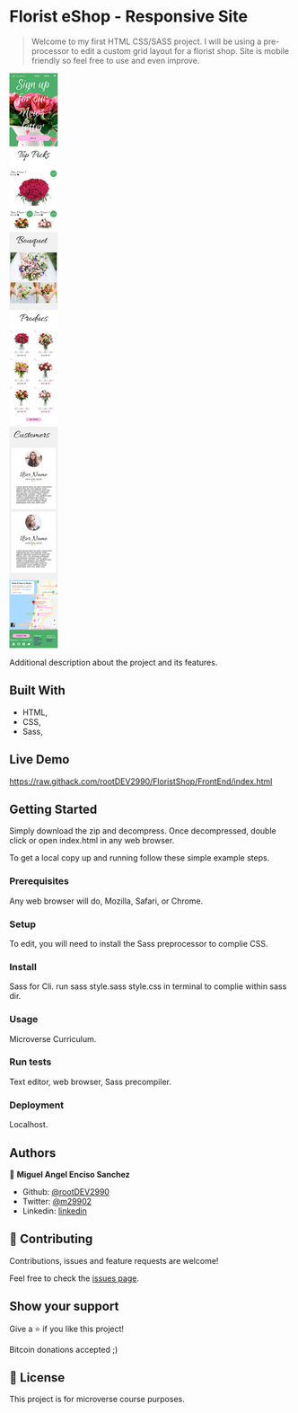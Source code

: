 # Florist eShop - Responsive Site

>  Welcome to my first HTML CSS/SASS project. I will be using a pre-processor to edit a custom grid layout for a florist shop. Site is mobile friendly so feel free to use and even improve.

![screenshot](./assets/img/app_screenshot.png)

Additional description about the project and its features.

## Built With

- HTML,
- CSS,
- Sass,

## Live Demo

https://raw.githack.com/rootDEV2990/FloristShop/FrontEnd/index.html

## Getting Started

Simply download the zip and decompress. Once decompressed, double click or open index.html in any web browser. 


To get a local copy up and running follow these simple example steps.

### Prerequisites

Any web browser will do, Mozilla, Safari, or Chrome. 

### Setup

To edit, you will need to install the Sass preprocessor to complie CSS. 

### Install

Sass for Cli. run sass style.sass style.css in terminal to complie within sass dir.  

### Usage

Microverse Curriculum. 

### Run tests

Text editor, web browser, Sass precompiler.

### Deployment

Localhost. 



## Authors

👤 **Miguel Angel Enciso Sanchez**

- Github: [@rootDEV2990](https://github.com/rootDEV2990)
- Twitter: [@m29902](https://twitter.com/m29902)
- Linkedin: [linkedin](https://www.linkedin.com/in/miguel-enciso-6474741a1/)

## 🤝 Contributing

Contributions, issues and feature requests are welcome!

Feel free to check the [issues page](issues/).

## Show your support

Give a ⭐️ if you like this project!

Bitcoin donations accepted ;)

 
## 📝 License

This project is for microverse course purposes.